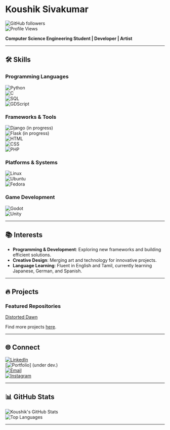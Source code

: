 # Koushik Sivakumar  

![GitHub followers](https://img.shields.io/github/followers/KoushikSivakumar?label=Followers&style=social)  
![Profile Views](https://komarev.com/ghpvc/?username=KoushikSivakumar&color=blue)  

**Computer Science Engineering Student | Developer | Artist**

---

## 🛠 Skills  

### Programming Languages  
![Python](https://img.shields.io/badge/Python-3776AB?style=for-the-badge&logo=python&logoColor=white)  
![C](https://img.shields.io/badge/C-A8B9CC?style=for-the-badge&logo=c&logoColor=white)  
![SQL](https://img.shields.io/badge/SQL-4479A1?style=for-the-badge&logo=postgresql&logoColor=white)  
![GDScript](https://img.shields.io/badge/GDScript-355D8A?style=for-the-badge&logo=godot-engine&logoColor=white)  



### Frameworks & Tools  
![Django](https://img.shields.io/badge/Django-092E20?style=for-the-badge&logo=django&logoColor=white)  (in progress)  
![Flask](https://img.shields.io/badge/Flask-000000?style=for-the-badge&logo=flask&logoColor=white)  (in progress)  
![HTML](https://img.shields.io/badge/HTML5-E34F26?style=for-the-badge&logo=html5&logoColor=white)  
![CSS](https://img.shields.io/badge/CSS3-1572B6?style=for-the-badge&logo=css3&logoColor=white)  
![PHP](https://img.shields.io/badge/PHP-777BB4?style=for-the-badge&logo=php&logoColor=white)  

### Platforms & Systems  
![Linux](https://img.shields.io/badge/Linux-FCC624?style=for-the-badge&logo=linux&logoColor=black)  
![Ubuntu](https://img.shields.io/badge/Ubuntu-E95420?style=for-the-badge&logo=ubuntu&logoColor=white)  
![Fedora](https://img.shields.io/badge/Fedora-51A2DA?style=for-the-badge&logo=fedora&logoColor=white)  

### Game Development  
![Godot](https://img.shields.io/badge/Godot-478CBF?style=for-the-badge&logo=godot-engine&logoColor=white)    
![Unity](https://img.shields.io/badge/Unity-000000?style=for-the-badge&logo=unity&logoColor=white)  

---

## 📚 Interests  

- **Programming & Development**: Exploring new frameworks and building efficient solutions.  
- **Creative Design**: Merging art and technology for innovative projects.   
- **Language Learning**: Fluent in English and Tamil, currently learning Japanese, German, and Spanish.    

---

## 🔥 Projects  

### Featured Repositories  
[Distorted Dawn](https://github.com/DistortedDawn/game-dev)  

Find more projects [here](https://github.com/KoushikSivakumar?tab=repositories).  

---

## 🌐 Connect  

[![LinkedIn](https://img.shields.io/badge/LinkedIn-%230077B5.svg?style=for-the-badge&logo=linkedin&logoColor=white)](https://www.linkedin.com/in/koushik-sivakumar-218948325/)  
[![Portfolio](https://img.shields.io/badge/Portfolio-%23000000.svg?style=for-the-badge&logo=portfolio&logoColor=white)]  (under dev.)  
[![Email](https://img.shields.io/badge/Email-D14836?style=for-the-badge&logo=gmail&logoColor=white)](itiskoushiksivakumar@gmail.com)   
[![Instagram](https://img.shields.io/badge/Instagram-%23E4405F.svg?style=for-the-badge&logo=Instagram&logoColor=white)](https://www.instagram.com/_.koushhh._/)  

---

## 📊 GitHub Stats  

![Koushik's GitHub Stats](https://github-readme-stats.vercel.app/api?username=KoushikSivakumar&show_icons=true&theme=tokyonight)  
![Top Languages](https://github-readme-stats.vercel.app/api/top-langs/?username=KoushikSivakumar&layout=compact&theme=tokyonight)  

---

